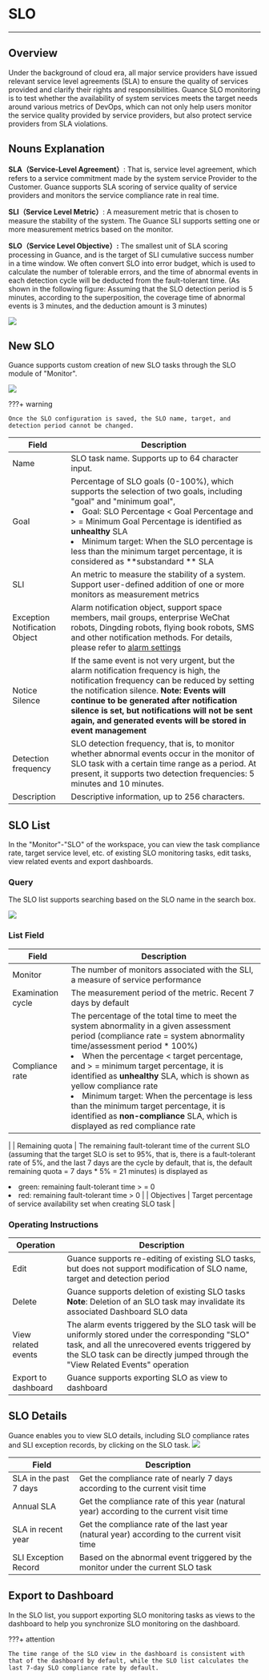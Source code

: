 # SLO
---

## Overview

Under the background of cloud era, all major service providers have issued relevant service level agreements (SLA) to ensure the quality of services provided and clarify their rights and responsibilities. Guance SLO monitoring is to test whether the availability of system services meets the target needs around various metrics of DevOps, which can not only help users monitor the service quality provided by service providers, but also protect service providers from SLA violations.

## Nouns Explanation 

**SLA（Service-Level Agreement）**: That is, service level agreement, which refers to a service commitment made by the system service Provider to the Customer. Guance supports SLA scoring of service quality of service providers and monitors the service compliance rate in real time.

**SLI（Service Level Metric）**: A measurement metric that is chosen to measure the stability of the system. The Guance SLI supports setting one or more measurement metrics based on the monitor.

**SLO（Service Level Objective）:** The smallest unit of SLA scoring processing in Guance, and is the target of SLI cumulative success number in a time window. We often convert SLO into error budget, which is used to calculate the number of tolerable errors, and the time of abnormal events in each detection cycle will be deducted from the fault-tolerant time. (As shown in the following figure: Assuming that the SLO detection period is 5 minutes, according to the superposition, the coverage time of abnormal events is 3 minutes, and the deduction amount is 3 minutes)

![](img/image_4.png)

## New SLO

Guance supports custom creation of new SLO tasks through the SLO module of "Monitor".

![](img/7.slo_2.png)

???+ warning

    Once the SLO configuration is saved, the SLO name, target, and detection period cannot be changed.

| **Field** | **Description** |
| --- | --- |
| Name | SLO task name. Supports up to 64 character input. |
| Goal | Percentage of SLO goals (0-100%), which supports the selection of two goals, including "goal" and "minimum goal",<br><li>Goal: SLO Percentage < Goal Percentage and > = Minimum Goal Percentage is identified as **unhealthy** SLA<br><li>Minimum target: When the SLO percentage is less than the minimum target percentage, it is considered as **substandard ** SLA |
| SLI | An metric to measure the stability of a system. Support user-defined addition of one or more monitors as measurement metrics |
| Exception Notification Object | Alarm notification object, support space members, mail groups, enterprise WeChat robots, Dingding robots, flying book robots, SMS and other notification methods. For details, please refer to [alarm settings](alert-setting.md) |
| Notice Silence | If the same event is not very urgent, but the alarm notification frequency is high, the notification frequency can be reduced by setting the notification silence. **Note: Events will continue to be generated after notification silence is set, but notifications will not be sent again, and generated events will be stored in event management** |
| Detection frequency | SLO detection frequency, that is, to monitor whether abnormal events occur in the monitor of SLO task with a certain time range as a period. At present, it supports two detection frequencies: 5 minutes and 10 minutes. |
| Description | Descriptive information, up to 256 characters. |

## SLO List

In the "Monitor"-"SLO" of the workspace, you can view the task compliance rate, target service level, etc. of existing SLO monitoring tasks, edit tasks, view related events and export dashboards.

### Query

The SLO list supports searching based on the SLO name in the search box.

![](img/monitor6.png)

### List Field
| **Field** | **Description** |
| --- | --- |
| Monitor | The number of monitors associated with the SLI, a measure of service performance |
| Examination cycle | The measurement period of the metric. Recent 7 days by default|
| Compliance rate | The percentage of the total time to meet the system abnormality in a given assessment period (compliance rate = system abnormality time/assessment period * 100%)<li>When the percentage < target percentage, and > = minimum target percentage, it is identified as **unhealthy** SLA, which is shown as yellow compliance rate <li>Minimum target: When the percentage is less than the minimum target percentage, it is identified as **non-compliance** SLA, which is displayed as red compliance rate
 |
| Remaining quota | The remaining fault-tolerant time of the current SLO (assuming that the target SLO is set to 95%, that is, there is a fault-tolerant rate of 5%, and the last 7 days are the cycle by default, that is, the default remaining quota = 7 days * 5% = 21 minutes) is displayed as<li> green: remaining fault-tolerant time > = 0<li>red: remaining fault-tolerant time > 0 |
| Objectives | Target percentage of service availability set when creating SLO task |


### Operating Instructions

| **Operation** | **Description** |
| --- | --- |
| Edit | Guance supports re-editing of existing SLO tasks, but does not support modification of SLO name, target and detection period |
| Delete | Guance supports deletion of existing SLO tasks<br>**Note**: Deletion of an SLO task may invalidate its associated Dashboard SLO data |
| View related events | The alarm events triggered by the SLO task will be uniformly stored under the corresponding "SLO" task, and all the unrecovered events triggered by the SLO task can be directly jumped through the "View Related Events" operation |
| Export to dashboard | Guance supports exporting SLO as view to dashboard |


## SLO Details

Guance enables you to view SLO details, including SLO compliance rates and SLI exception records, by clicking on the SLO task.
![](img/image_6.png)

| **Field** | **Description** |
| --- | --- |
| SLA in the past 7 days | Get the compliance rate of nearly 7 days according to the current visit time |
| Annual SLA | Get the compliance rate of this year (natural year) according to the current visit time |
| SLA in recent year | Get the compliance rate of the last year (natural year) according to the current visit time |
| SLI Exception Record | Based on the abnormal event triggered by the monitor under the current SLO task |


## Export to Dashboard

In the SLO list, you support exporting SLO monitoring tasks as views to the dashboard to help you synchronize SLO monitoring on the dashboard.

???+ attention
    
    The time range of the SLO view in the dashboard is consistent with that of the dashboard by default, while the SLO list calculates the last 7-day SLO compliance rate by default.
